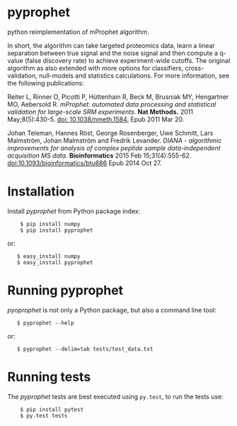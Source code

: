 pyprophet
=========

python reimplementation of mProphet algorithm. 

In short, the algorithm can take targeted proteomics data, learn a linear
separation between true signal and the noise signal and then compute a q-value
(false discovery rate) to achieve experiment-wide cutoffs. The original algorithm as also extended with more options for classifiers, cross-validation, null-models and statistics calculations. For more information, see the following publications:

Reiter L, Rinner O, Picotti P, Hüttenhain R, Beck M, Brusniak MY, Hengartner MO, Aebersold R.
*mProphet: automated data processing and statistical validation for large-scale
SRM experiments.* **Nat Methods.** 2011 May;8(5):430-5. [doi:
10.1038/nmeth.1584.](http://dx.doi.org/10.1038/nmeth.1584) Epub 2011 Mar 20.

Johan Teleman, Hannes Röst, George Rosenberger, Uwe Schmitt, Lars Malmström, Johan Malmström and Fredrik Levander.
*DIANA - algorithmic improvements for analysis of complex peptide sample data-independent acquisition MS data.* **Bioinformatics** 2015 Feb 15;31(4):555-62. [doi:10.1093/bioinformatics/btu686](http://dx.doi.org/10.1093/bioinformatics/btu686) Epub 2014 Oct 27.


Installation
============

Install *pyprophet* from Python package index:

````
    $ pip install numpy
    $ pip install pyprophet
````

or:

````
   $ easy_install numpy
   $ easy_install pyprophet
````


Running pyprophet
=================

*pyoprophet* is not only a Python package, but also a command line tool:

````
   $ pyprophet --help
````

or:

````
   $ pyprophet --delim=tab tests/test_data.txt
````


Running tests
=============

The *pyprophet* tests are best executed using `py.test`, to run the tests use:

````
    $ pip install pytest
    $ py.test tests
````

